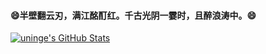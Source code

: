 #### 😄半壁翻云刃，满江酩酊红。千古光阴一霎时，且醉浪涛中。😄

[![uninge's GitHub Stats](https://github-readme-stats.vercel.app/api?username=uninge)](https://github.com/uninge)

<!--
**uninge/uninge** is a ✨ _special_ ✨ repository because its `README.md` (this file) appears on your GitHub profile.

Here are some ideas to get you started:

- 🔭 I’m currently working on ...
- 🌱 I’m currently learning ...
- 👯 I’m looking to collaborate on ...
- 🤔 I’m looking for help with ...
- 💬 Ask me about ...
- 📫 How to reach me: ...
- 😄 Pronouns: ...
- ⚡ Fun fact: ...
-->

